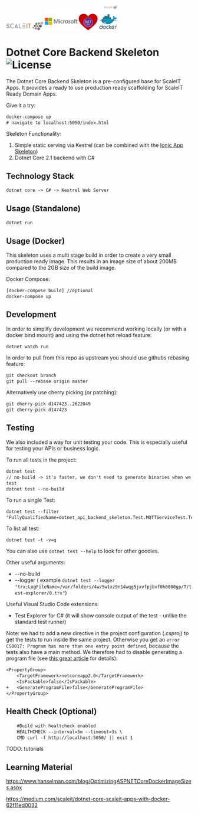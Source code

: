<img src="https://raw.githubusercontent.com/ScaleIT-Org/media-ressources/master/logo/scaleit-logo.png" width="20%"/>
<img src="https://github.com/ScaleIT-Org/media-ressources/raw/master/logo/docker-dotnet-microsoft-scaleit.png" width="40%"/>


# Dotnet Core Backend Skeleton ![License](https://img.shields.io/github/license/ScaleIT-Org/dotnet-api-backend-skeleton.svg?link=https://github.com/ScaleIT-Org/dotnet-api-backend-skeleton/blob/master/LICENSE)

The Dotnet Core Backend Skeleton is a pre-configured base for ScaleIT Apps. It provides a ready to use production ready scaffolding for ScaleIT Ready Domain Apps.

Give it a try:

    docker-compose up
    # navigate to localhost:5050/index.html

Skeleton Functionality:

1) Simple static serving via Kestrel (can be combined with the [Ionic App Skeleton](https://github.com/ScaleIT-Org/ionic-app-skeleton))
2) Dotnet Core 2.1 backend with C#

## Technology Stack
    dotnet core -> C# -> Kestrel Web Server

## Usage (Standalone)

    dotnet run

## Usage (Docker)

This skeleton uses a multi stage build in order to create a very small production ready image. This results in an image size of about 200MB compared to the 2GB size of the build image.

Docker Compose:

    [docker-compose build] //optional
    docker-compose up
    
## Development

In order to simplify development we recommend working locally (or with a docker bind mount) and using the dotnet hot reload feature:

    dotnet watch run
    
In order to pull from this repo as upstream you should use githubs rebasing feature:

    git checkout branch
    git pull --rebase origin master

Alternatively use cherry picking (or patching):

    git cherry-pick d147423..2622049
    git cherry-pick d147423
    
## Testing

We also included a way for unit testing your code. This is especially useful for testing your APIs or business logic.

To run all tests in the project:

    dotnet test
    // no-build -> it's faster, we don't need to generate binaries when we test
    dotnet test --no-build

To run a single Test:

    dotnet test --filter "FullyQualifiedName=dotnet_api_backend_skeleton.Test.MQTTServiceTest.TestOnlineConnection"

To list all test:

    dotnet test -t -v=q

You can also use `dotnet test --help` to look for other goodies.

Other useful arguments:
* --no-build
* --logger ( example `dotnet test --logger "trx;LogFileName=/var/folders/4w/5w1xz9n14wqg5jxvfpjbvf0h0000gp/T/test-explorer/0.trx"`)

Useful Visual Studio Code extensions:
* Test Explorer for C# (it will show console output of the test - unlike the standard test runner)

Note: we had to add a new directive in the project configuration (.csproj) to get the tests to run inside the same project. Otherwise you get an `error CS0017: Program has more than one entry point defined`, because the tests also have a main method.
We therefore had to disable generating a program file (see [this great article](https://andrewlock.net/fixing-the-error-program-has-more-than-one-entry-point-defined-for-console-apps-containing-xunit-tests/) for details):

    <PropertyGroup>
        <TargetFramework>netcoreapp2.0</TargetFramework>
        <IsPackable>false</IsPackable>
    +   <GenerateProgramFile>false</GenerateProgramFile>
    </PropertyGroup>

## Health Check (Optional)

        #Build with healtcheck enabled
        HEALTHCHECK --interval=5m --timeout=3s \
        CMD curl -f http://localhost:5050/ || exit 1

TODO: tutorials 

## Learning Material

https://www.hanselman.com/blog/OptimizingASPNETCoreDockerImageSizes.aspx

https://medium.com/scaleit/dotnet-core-scaleit-apps-with-docker-62f11ed0032
